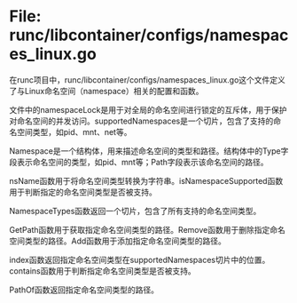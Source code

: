 # File: runc/libcontainer/configs/namespaces_linux.go

在runc项目中，runc/libcontainer/configs/namespaces_linux.go这个文件定义了与Linux命名空间（namespace）相关的配置和函数。

文件中的namespaceLock是用于对全局的命名空间进行锁定的互斥体，用于保护对命名空间的并发访问。supportedNamespaces是一个切片，包含了支持的命名空间类型，如pid、mnt、net等。

Namespace是一个结构体，用来描述命名空间的类型和路径。结构体中的Type字段表示命名空间的类型，如pid、mnt等；Path字段表示该命名空间的路径。

nsName函数用于将命名空间类型转换为字符串。isNamespaceSupported函数用于判断指定的命名空间类型是否被支持。

NamespaceTypes函数返回一个切片，包含了所有支持的命名空间类型。

GetPath函数用于获取指定命名空间类型的路径。Remove函数用于删除指定命名空间类型的路径。Add函数用于添加指定命名空间类型的路径。

index函数返回指定命名空间类型在supportedNamespaces切片中的位置。contains函数用于判断指定命名空间类型是否被支持。

PathOf函数返回指定命名空间类型的路径。

